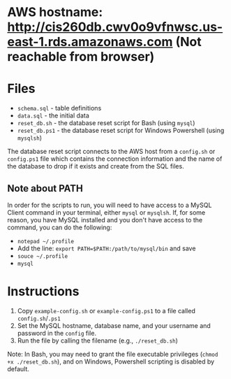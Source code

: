 # AWS hostname: <http://cis260db.cwv0o9vfnwsc.us-east-1.rds.amazonaws.com> (Not reachable from browser)
# Files
- `schema.sql` - table definitions
- `data.sql` - the initial data
- `reset_db.sh` - the database reset script for Bash (using `mysql`)
- `reset_db.ps1` - the database reset script for Windows Powershell (using `mysqlsh`)

The database reset script connects to the AWS host from a `config.sh` or `config.ps1` file which contains
the connection information and the name of the database to drop if it exists and create from the SQL files.

## Note about PATH
In order for the scripts to run, you will need to have access to a MySQL Client command in your terminal,
either `mysql` or `mysqlsh`. If, for some reason, you have MySQL installed and you don't have access to
the command, you can do the following:
- `notepad ~/.profile`
- Add the line: `export PATH=$PATH:/path/to/mysql/bin` and save
- `souce ~/.profile`
- `mysql`

# Instructions
1. Copy `example-config.sh` or `example-config.ps1` to a file called `config.sh`/`.ps1`
2. Set the MySQL hostname, database name, and your username and password in the `config` file.
3. Run the file by calling the filename (e.g., `./reset_db.sh`)

Note: In Bash, you may need to grant the file executable privileges (`chmod +x ./reset_db.sh`),
and on Windows, Powershell scripting is disabled by default.
